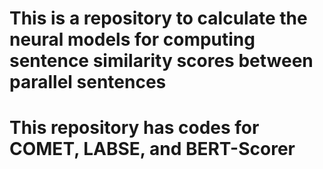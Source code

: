 # This is a repository to calculate the neural models for computing sentence similarity scores between parallel sentences
# This repository has codes for COMET, LABSE, and BERT-Scorer

